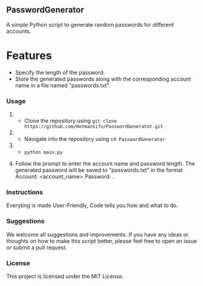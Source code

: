 ## PasswordGenerator
A simple Python script to generate random passwords for different accounts.


# Features
* Specify the length of the password.
* Store the generated passwords along with the corresponding account name in a file named "passwords.txt".
### Usage
1. * Clone the repository using ```git clone https://github.com/Hotmansifu/PasswordGenerator.git```

2. * Navigate into the repository using ```cd PasswordGenerator```

3. * ```python main.py```
4. Follow the prompt to enter the account name and password length. The generated password will be saved to "passwords.txt" in the format Account: <account_name> Password: <password>.
### Instructions
Everyting is made User-Friendly, Code tells you how and what to do.
### Suggestions
We welcome all suggestions and improvements. If you have any ideas or thoughts on how to make this script better, please feel free to open an issue or submit a pull request.

### License
This project is licensed under the MIT License.
